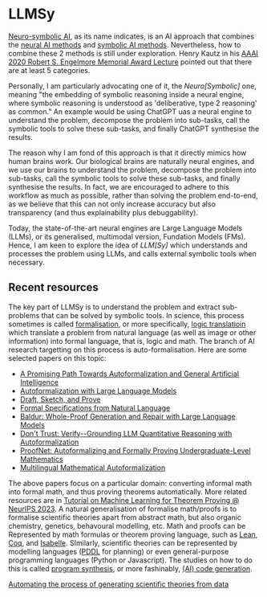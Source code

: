 # LLMSy

[Neuro-symbolic AI](https://en.wikipedia.org/wiki/Neuro-symbolic_AI), as its name indicates, is an AI approach that combines the [neural AI methods](https://en.wikipedia.org/wiki/Connectionism) and [symbolic AI methods](https://en.wikipedia.org/wiki/Symbolic_artificial_intelligence). Nevertheless, how to combine these 2 methods is still under exploration. Henry Kautz in his [AAAI 2020 Robert S. Engelmore Memorial Award Lecture](https://www.youtube.com/watch?v=_cQITY0SPiw)  pointed out that there are at least 5 categories. 

Personally, I am particularly advocating one of it, the *Neuro[Symbolic]* one, meaning "the embedding of symbolic reasoning inside a neural engine, where symbolic reasoning is understood as 'deliberative, type 2 reasoning' as common." An example would be using ChatGPT uas a neural engine to understand the problem, decompose the problem into sub-tasks, call the symbolic tools to solve these sub-tasks, and finally ChatGPT synthesise the results.

The reason why I am fond of this approach is that it directly mimics how human brains work. Our biological brains are naturally neural engines, and we use our brains to understand the problem, decompose the problem into sub-tasks, call the symbolic tools to solve these sub-tasks, and finally synthesise the results. In fact, we are encouraged to adhere to this workflow as much as possible, rather than solving the problem end-to-end, as we believe that this can not only increase accuracy but also transparency (and thus explainability plus debuggability). 

Today, the state-of-the-art neural engines are Large Language Models (LLMs), or its generalised, multimodal version, Fundation Models (FMs). Hence, I am keen to explore the idea of *LLM[Sy]* which understands and processes the problem using LLMs, and calls external symbolic tools when necessary. 


## Recent resources
The key part of LLMSy is to understand the problem and extract sub-problems that can be solved by symbolic tools. In science, this process sometimes is called [formalisation](https://en.wikipedia.org/wiki/Scientific_formalism), or more specifically, [logic translatioin](https://en.wikipedia.org/wiki/Logic_translation) which translate a problem from natural language (as well as image or other information) into formal language, that is, logic and math. The branch of AI research targetting on this process is auto-formalisation. Here are some selected papers on this topic: 
- [A Promising Path Towards Autoformalization and General Artificial Intelligence](https://link.springer.com/chapter/10.1007/978-3-030-53518-6_1)
- [Autoformalization with Large Language Models](https://arxiv.org/pdf/2205.12615.pdf)
- [Draft, Sketch, and Prove](https://openreview.net/pdf?id=SMa9EAovKMC)
- [Formal Specifications from Natural Language](https://arxiv.org/pdf/2206.01962v2.pdf)
- [Baldur: Whole-Proof Generation and Repair with Large Language Models](https://arxiv.org/pdf/2303.04910.pdf)
- [Don't Trust: Verify--Grounding LLM Quantitative Reasoning with Autoformalization](https://arxiv.org/pdf/2403.18120.pdf)
- [ProofNet: Autoformalizing and Formally Proving Undergraduate-Level Mathematics](https://arxiv.org/pdf/2302.12433.pdf)
- [Multilingual Mathematical Autoformalization](https://arxiv.org/pdf/2311.03755.pdf)

The above papers focus on a particular domain: converting informal math into formal math, and thus proving theorems automatically. More related resources are in [Tutorial on Machine Learning for Theorem Proving @ NeurIPS 2023](https://machine-learning-for-theorem-proving.github.io/). A natural generalisation of formalise math/proofs is to formalise scientific theories apart from abstract math, but also organic chemistry, genetics, behavoural modelling, etc. Math and proofs can be Represented by math formulas or theorem proving language, such as [Lean](https://lean-lang.org/), [Coq](https://coq.inria.fr/), and [Isabelle](https://isabelle.in.tum.de/). SImilarly, scientific theories can be represented by modelling languages ([PDDL](https://en.wikipedia.org/wiki/Planning_Domain_Definition_Language) for planning) or even general-purpose programming languages (Python or Javascript). The studies on how to do this is called [program synthesis](https://www.neurosymbolic.org/methods.html), or more fashinably, [(AI) code generation](https://github.blog/2024-02-22-how-ai-code-generation-works/).


[Automating the process of generating scientific theories from data](https://www.neurosymbolic.org/index.html)
